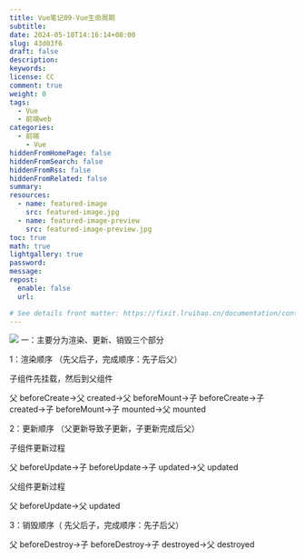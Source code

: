 ```yaml
---
title: Vue笔记09-Vue生命周期
subtitle:
date: 2024-05-18T14:16:14+08:00
slug: 43d03f6
draft: false
description:
keywords:
license: CC
comment: true
weight: 0
tags:
  - Vue
  - 前端web
categories:
  - 前端
    - Vue
hiddenFromHomePage: false
hiddenFromSearch: false
hiddenFromRss: false
hiddenFromRelated: false
summary:
resources:
  - name: featured-image
    src: featured-image.jpg
  - name: featured-image-preview
    src: featured-image-preview.jpg
toc: true
math: true
lightgallery: true
password:
message:
repost:
  enable: false
  url:

# See details front matter: https://fixit.lruihao.cn/documentation/content-management/introduction/#front-matter
---
```


![](https://static.meowrain.cn/i/2024/01/22/sfmjfk-3.webp)
一：主要分为渲染、更新、销毁三个部分

1：渲染顺序 （先父后子，完成顺序：先子后父）

子组件先挂载，然后到父组件

父 beforeCreate->父 created->父 beforeMount->子 beforeCreate->子 created->子 beforeMount->子 mounted->父 mounted

2：更新顺序 （父更新导致子更新，子更新完成后父）

子组件更新过程

父 beforeUpdate->子 beforeUpdate->子 updated->父 updated

父组件更新过程

父 beforeUpdate->父 updated

3：销毁顺序（ 先父后子，完成顺序：先子后父）

父 beforeDestroy->子 beforeDestroy->子 destroyed->父 destroyed